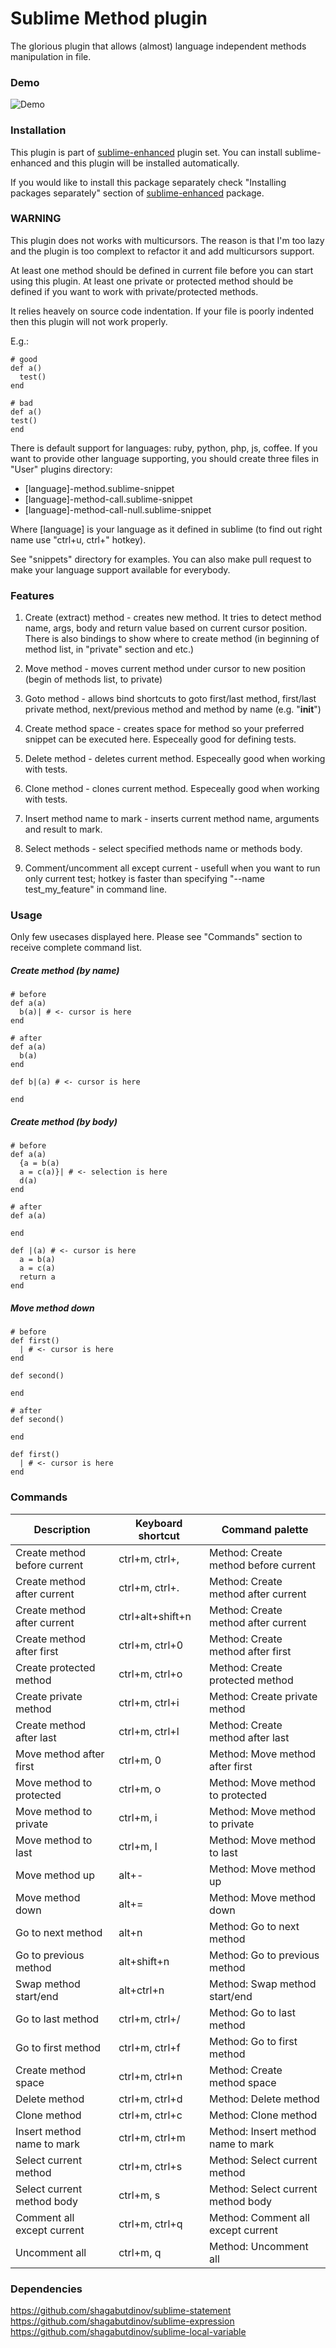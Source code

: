 # Sublime Method plugin

The glorious plugin that allows (almost) language independent methods
manipulation in file.

### Demo

![Demo](https://raw.github.com/shagabutdinov/sublime-method/master/demo/demo.gif "Demo")


### Installation

This plugin is part of [sublime-enhanced](http://github.com/shagabutdinov/sublime-enhanced)
plugin set. You can install sublime-enhanced and this plugin will be installed
automatically.

If you would like to install this package separately check "Installing packages
separately" section of [sublime-enhanced](http://github.com/shagabutdinov/sublime-enhanced)
package.


### WARNING

This plugin does not works with multicursors. The reason is that I'm too lazy
and the plugin is too complext to refactor it and add multicursors support.

At least one method should be defined in current file before you can start using
this plugin. At least one private or protected method should be defined if
you want to work with private/protected methods.

It relies heavely on source code indentation. If your file is poorly indented
then this plugin will not work properly.

E.g.:

  ```
  # good
  def a()
    test()
  end

  # bad
  def a()
  test()
  end
  ```

There is default support for languages: ruby, python, php, js, coffee. If you
want to provide other language supporting, you should create three files in
"User" plugins directory:

- [language]-method.sublime-snippet
- [language]-method-call.sublime-snippet
- [language]-method-call-null.sublime-snippet

Where [language] is your language as it defined in sublime (to find out right
name use "ctrl+u, ctrl+\" hotkey).

See "snippets" directory for examples. You can also make pull request to make
your language support available for everybody.

### Features

1. Create (extract) method - creates new method. It tries to detect method name,
args, body and return value based on current cursor position. There is also
bindings to show where to create method (in beginning of method list, in
"private" section and etc.)

2. Move method - moves current method under cursor to new position (begin of
methods list, to private)

3. Goto method - allows bind shortcuts to goto first/last method, first/last
private method, next/previous method and method by name (e.g. "__init__")

4. Create method space - creates space for method so your preferred snippet can
be executed here. Especeally good for defining tests.

5. Delete method - deletes current method. Especeally good when working with
tests.

6. Clone method - clones current method. Especeally good when working with
tests.

7. Insert method name to mark - inserts current method name, arguments and
result to mark.

8. Select methods - select specified methods name or methods body.

9. Comment/uncomment all except current - usefull when you want to run only
current test; hotkey is faster than specifying "--name test_my_feature" in
command line.

### Usage

Only few usecases displayed here. Please see "Commands" section to receive
complete command list.

##### Create method (by name)

  ```
  # before
  def a(a)
    b(a)| # <- cursor is here
  end

  # after
  def a(a)
    b(a)
  end

  def b|(a) # <- cursor is here

  end
  ```

##### Create method (by body)

  ```
  # before
  def a(a)
    {a = b(a)
    a = c(a)}| # <- selection is here
    d(a)
  end

  # after
  def a(a)

  end

  def |(a) # <- cursor is here
    a = b(a)
    a = c(a)
    return a
  end
  ```

##### Move method down
  ```
  # before
  def first()
    | # <- cursor is here
  end

  def second()

  end

  # after
  def second()

  end

  def first()
    | # <- cursor is here
  end
  ```

### Commands

| Description                  | Keyboard shortcut | Command palette                      |
|------------------------------|-------------------|--------------------------------------|
| Create method before current | ctrl+m, ctrl+,    | Method: Create method before current |
| Create method after current  | ctrl+m, ctrl+.    | Method: Create method after current  |
| Create method after current  | ctrl+alt+shift+n  | Method: Create method after current  |
| Create method after first    | ctrl+m, ctrl+0    | Method: Create method after first    |
| Create protected method      | ctrl+m, ctrl+o    | Method: Create protected method      |
| Create private method        | ctrl+m, ctrl+i    | Method: Create private method        |
| Create method after last     | ctrl+m, ctrl+l    | Method: Create method after last     |
| Move method after first      | ctrl+m, 0         | Method: Move method after first      |
| Move method to protected     | ctrl+m, o         | Method: Move method to protected     |
| Move method to private       | ctrl+m, i         | Method: Move method to private       |
| Move method to last          | ctrl+m, l         | Method: Move method to last          |
| Move method up               | alt+-             | Method: Move method up               |
| Move method down             | alt+=             | Method: Move method down             |
| Go to next method            | alt+n             | Method: Go to next method            |
| Go to previous method        | alt+shift+n       | Method: Go to previous method        |
| Swap method start/end        | alt+ctrl+n        | Method: Swap method start/end        |
| Go to last method            | ctrl+m, ctrl+/    | Method: Go to last method            |
| Go to first method           | ctrl+m, ctrl+f    | Method: Go to first method           |
| Create method space          | ctrl+m, ctrl+n    | Method: Create method space          |
| Delete method                | ctrl+m, ctrl+d    | Method: Delete method                |
| Clone method                 | ctrl+m, ctrl+c    | Method: Clone method                 |
| Insert method name to mark   | ctrl+m, ctrl+m    | Method: Insert method name to mark   |
| Select current method        | ctrl+m, ctrl+s    | Method: Select current method        |
| Select current method body   | ctrl+m, s         | Method: Select current method body   |
| Comment all except current   | ctrl+m, ctrl+q    | Method: Comment all except current   |
| Uncomment all                | ctrl+m, q         | Method: Uncomment all                |


### Dependencies

https://github.com/shagabutdinov/sublime-statement
https://github.com/shagabutdinov/sublime-expression
https://github.com/shagabutdinov/sublime-local-variable